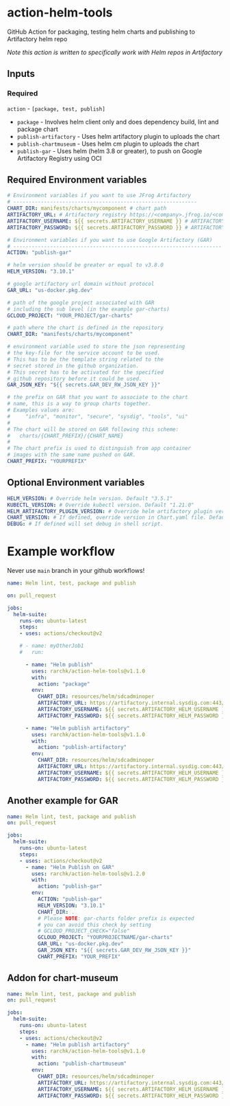 # action-helm-tools

GitHub Action for packaging, testing helm charts and publishing to Artifactory helm repo

_Note this action is written to specifically work with Helm repos in Artifactory_

## Inputs

### Required

`action` - `[package, test, publish]`

- `package` - Involves helm client only and does dependency build, lint and package chart
- `publish-artifactory` - Uses helm artifactory plugin to uploads the chart
- `publish-chartmuseum` - Uses helm cm plugin to uploads the chart
- `publish-gar` - Uses helm (helm 3.8 or greater), to push on Google Artifactory Registry using OCI

## Required Environment variables

```yaml
# Environment variables if you want to use JFrog Artifactory
# ------------------------------------------------------------
CHART_DIR: manifests/charts/mycomponent # chart path
ARTIFACTORY_URL: # Artifactory registry https://<company>.jfrog.io/<company>
ARTIFACTORY_USERNAME: ${{ secrets.ARTIFACTORY_USERNAME }} # ARTIFACTORY_USERNAME (Artifactory username) must be set in GitHub Repo secrets
ARTIFACTORY_PASSWORD: ${{ secrets.ARTIFACTORY_PASSWORD }} # ARTIFACTORY_PASSWORD (Artifactory api key) must be set in GitHub Repo secrets

# Environment variables if you want to use Google Artifactory (GAR)
# --------------------------------------------------------------------
ACTION: "publish-gar"

# helm version should be greater or equal to v3.8.0
HELM_VERSION: "3.10.1"

# google artifactory url domain without protocol
GAR_URL: "us-docker.pkg.dev"

# path of the google project associated with GAR
# including the sub level (in the example gar-charts)
GCLOUD_PROJECT: "YOUR_PROJECT/gar-charts"

# path where the chart is defined in the repository
CHART_DIR: "manifests/charts/mycomponent"

# environment variable used to store the json representing
# the key-file for the service account to be used.
# This has to be the template string related to the
# secret stored in the github organization.
# This secret has to be activated for the specified
# github repository before it could be used.
GAR_JSON_KEY: "${{ secrets.GAR_DEV_RW_JSON_KEY }}"

# the prefix on GAR that you want to associate to the chart
# name, this is a way to group charts together.
# Examples values are:
#     "infra", "monitor", "secure", "sysdig", "tools", "ui"
#
# The chart will be stored on GAR following this scheme:
#   charts/{CHART_PREFIX}/{CHART_NAME}
#
# The chart prefix is used to distinguish from app container
# images with the same name pushed on GAR.
CHART_PREFIX: "YOURPREFIX"
```

## Optional Environment variables

```yaml
HELM_VERSION: # Override helm version. Default "3.5.1"
KUBECTL_VERSION: # Override kubectl version. Default "1.21.0"
HELM_ARTIFACTORY_PLUGIN_VERSION: # Override helm artifactory plugin version. Default "v1.0.2"
CHART_VERSION: # If defined, override version in Chart.yaml file. Default is unset
DEBUG: # If defined will set debug in shell script.
```


# Example workflow

Never use `main` branch in your github workflows!

```yaml
name: Helm lint, test, package and publish

on: pull_request

jobs:
  helm-suite:
    runs-on: ubuntu-latest
    steps:
    - uses: actions/checkout@v2

    # - name: myOtherJob1
    #   run:

      - name: "Helm publish"
        uses: rarchk/action-helm-tools@v1.1.0
        with:
          action: "package"
        env:
          CHART_DIR: resources/helm/sdcadminoper
          ARTIFACTORY_URL: https://artifactory.internal.sysdig.com:443/artifactory/helm-local/
          ARTIFACTORY_USERNAME: ${{ secrets.ARTIFACTORY_HELM_USERNAME }}
          ARTIFACTORY_PASSWORD: ${{ secrets.ARTIFACTORY_HELM_PASSWORD }}

      - name: "Helm publish artifactory"
        uses: rarchk/action-helm-tools@v1.1.0
        with:
          action: "publish-artifactory"
        env:
          CHART_DIR: resources/helm/sdcadminoper
          ARTIFACTORY_URL: https://artifactory.internal.sysdig.com:443/artifactory/helm-local/
          ARTIFACTORY_USERNAME: ${{ secrets.ARTIFACTORY_HELM_USERNAME }}
          ARTIFACTORY_PASSWORD: ${{ secrets.ARTIFACTORY_HELM_PASSWORD }}

```

## Another example for GAR

```yaml
name: Helm lint, test, package and publish
on: pull_request

jobs:
  helm-suite:
    runs-on: ubuntu-latest
    steps:
    - uses: actions/checkout@v2
      - name: "Helm Publish on GAR"
        uses: rarchk/action-helm-tools@v1.2.0
        with:
          action: "publish-gar"
        env:
          ACTION: "publish-gar"
          HELM_VERSION: "3.10.1"
          CHART_DIR: .
          # Please NOTE: gar-charts folder prefix is expected
          # you can avoid this check by setting
          # GCLOUD_PROJECT_CHECK="false"
          GCLOUD_PROJECT: "YOURPROJECTNAME/gar-charts"
          GAR_URL: "us-docker.pkg.dev"
          GAR_JSON_KEY: "${{ secrets.GAR_DEV_RW_JSON_KEY }}"
          CHART_PREFIX: "YOUR_PREFIX"
```
## Addon for chart-museum
```yaml
name: Helm lint, test, package and publish
on: pull_request

jobs:
  helm-suite:
    runs-on: ubuntu-latest
    steps:
    - uses: actions/checkout@v2
      - name: "Helm publish artifactory"
        uses: rarchk/action-helm-tools@v1.1.0
        with:
          action: "publish-chartmuseum"
        env:
          CHART_DIR: resources/helm/sdcadminoper
          ARTIFACTORY_URL: https://artifactory.internal.sysdig.com:443/artifactory/helm-local/
          ARTIFACTORY_USERNAME: ${{ secrets.ARTIFACTORY_HELM_USERNAME }}
          ARTIFACTORY_PASSWORD: ${{ secrets.ARTIFACTORY_HELM_PASSWORD }}
```